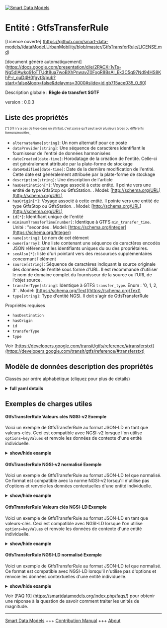 <!-- 10-Header -->    
[![Smart Data Models](https://smartdatamodels.org/wp-content/uploads/2022/01/SmartDataModels_logo.png "Logo")](https://smartdatamodels.org)    
Entité : GtfsTransferRule    
=========================<!-- /10-Header -->    
<!-- 15-License -->    
[Licence ouverte] (https://github.com/smart-data-models//dataModel.UrbanMobility/blob/master/GtfsTransferRule/LICENSE.md)    
[document généré automatiquement] (https://docs.google.com/presentation/d/e/2PACX-1vTs-Ng5dIAwkg91oTTUdt8ua7woBXhPnwavZ0FxgR8BsAI_Ek3C5q97Nd94HS8KhP-r_quD4H0fgyt3/pub?start=false&loop=false&delayms=3000#slide=id.gb715ace035_0_60)    
<!-- /15-License -->    
<!-- 20-Description -->    
Description globale : **Règle de transfert SGTF**    
version : 0.0.3    
<!-- /20-Description -->    
<!-- 30-PropertiesList -->    
## Liste des propriétés    
<sup><sub>[*] S'il n'y a pas de type dans un attribut, c'est parce qu'il peut avoir plusieurs types ou différents formats/modèles</sub></sup>.    
- `alternateName[string]`: Un nom alternatif pour ce poste  - `dataProvider[string]`: Une séquence de caractères identifiant le fournisseur de l'entité de données harmonisées  - `dateCreated[date-time]`: Horodatage de la création de l'entité. Celle-ci est généralement attribuée par la plate-forme de stockage  - `dateModified[date-time]`: Date de la dernière modification de l'entité. Cette date est généralement attribuée par la plate-forme de stockage  - `description[string]`: Une description de l'article  - `hasDestination[*]`: Voyage associé à cette entité. Il pointe vers une entité de type GtfsStop ou GtfsStation.  . Model: [http://schema.org/URL](http://schema.org/URL)- `hasOrigin[*]`: Voyage associé à cette entité. Il pointe vers une entité de type GtfsStop ou GtfsStation.  . Model: [http://schema.org/URL](http://schema.org/URL)- `id[*]`: Identifiant unique de l'entité  - `minimumTransferTime[number]`: Identique à GTFS `min_transfer_time`. Unité : "secondes  . Model: [https://schema.org/Integer](https://schema.org/Integer)- `name[string]`: Le nom de cet élément  - `owner[array]`: Une liste contenant une séquence de caractères encodés JSON référençant les identifiants uniques du ou des propriétaires.  - `seeAlso[*]`: liste d'uri pointant vers des ressources supplémentaires concernant l'élément  - `source[string]`: Séquence de caractères indiquant la source originale des données de l'entité sous forme d'URL. Il est recommandé d'utiliser le nom de domaine complet du fournisseur de la source ou l'URL de l'objet source.  - `transferType[string]`: Identique à GTFS `transfer_type`. Enum : '0, 1, 2, 3'  . Model: [https://schema.org/Text](https://schema.org/Text)- `type[string]`: Type d'entité NGSI. Il doit s'agir de GtfsTransferRule  <!-- /30-PropertiesList -->    
<!-- 35-RequiredProperties -->    
Propriétés requises    
- `hasDestination`  - `hasOrigin`  - `id`  - `transferType`  - `type`  <!-- /35-RequiredProperties -->    
<!-- 40-RequiredProperties -->    
Voir [https://developers.google.com/transit/gtfs/reference/#transferstxt](https://developers.google.com/transit/gtfs/reference/#transferstxt)    
<!-- /40-RequiredProperties -->    
<!-- 50-DataModelHeader -->    
## Modèle de données description des propriétés    
Classés par ordre alphabétique (cliquez pour plus de détails)    
<!-- /50-DataModelHeader -->    
<!-- 60-ModelYaml -->    
<details><summary><strong>full yaml details</strong></summary>      
```yaml    
GtfsTransferRule:      
  description: GTFS Transfer Rule      
  properties:      
    alternateName:      
      description: An alternative name for this item      
      type: string      
      x-ngsi:      
        type: Property      
    dataProvider:      
      description: A sequence of characters identifying the provider of the harmonised data entity      
      type: string      
      x-ngsi:      
        type: Property      
    dateCreated:      
      description: Entity creation timestamp. This will usually be allocated by the storage platform      
      format: date-time      
      type: string      
      x-ngsi:      
        type: Property      
    dateModified:      
      description: Timestamp of the last modification of the entity. This will usually be allocated by the storage platform      
      format: date-time      
      type: string      
      x-ngsi:      
        type: Property      
    description:      
      description: A description of this item      
      type: string      
      x-ngsi:      
        type: Property      
    hasDestination:      
      anyOf:      
        - description: Identifier format of any NGSI entity      
          maxLength: 256      
          minLength: 1      
          pattern: ^[\w\-\.\{\}\$\+\*\[\]`|~^@!,:\\]+$      
          type: string      
          x-ngsi:      
            type: Property      
        - description: Identifier format of any NGSI entity      
          format: uri      
          type: string      
          x-ngsi:      
            type: Property      
      description: Trip associated to this Entity. It shall point to an Entity of type GtfsStop or GtfsStation      
      x-ngsi:      
        model: http://schema.org/URL      
        type: Relationship      
    hasOrigin:      
      anyOf:      
        - description: Identifier format of any NGSI entity      
          maxLength: 256      
          minLength: 1      
          pattern: ^[\w\-\.\{\}\$\+\*\[\]`|~^@!,:\\]+$      
          type: string      
          x-ngsi:      
            type: Property      
        - description: Identifier format of any NGSI entity      
          format: uri      
          type: string      
          x-ngsi:      
            type: Property      
      description: Trip associated to this Entity. It shall point to an Entity of type GtfsStop or GtfsStation      
      x-ngsi:      
        model: http://schema.org/URL      
        type: Relationship      
    id:      
      anyOf:      
        - description: Identifier format of any NGSI entity      
          maxLength: 256      
          minLength: 1      
          pattern: ^[\w\-\.\{\}\$\+\*\[\]`|~^@!,:\\]+$      
          type: string      
          x-ngsi:      
            type: Property      
        - description: Identifier format of any NGSI entity      
          format: uri      
          type: string      
          x-ngsi:      
            type: Property      
      description: Unique identifier of the entity      
      x-ngsi:      
        type: Property      
    minimumTransferTime:      
      description: 'Same as GTFS `min_transfer_time`. Unit:''seconds'''      
      minimum: 1      
      type: number      
      x-ngsi:      
        model: https://schema.org/Integer      
        type: Property      
    name:      
      description: The name of this item      
      type: string      
      x-ngsi:      
        type: Property      
    owner:      
      description: A List containing a JSON encoded sequence of characters referencing the unique Ids of the owner(s)      
      items:      
        anyOf:      
          - description: Identifier format of any NGSI entity      
            maxLength: 256      
            minLength: 1      
            pattern: ^[\w\-\.\{\}\$\+\*\[\]`|~^@!,:\\]+$      
            type: string      
            x-ngsi:      
              type: Property      
          - description: Identifier format of any NGSI entity      
            format: uri      
            type: string      
            x-ngsi:      
              type: Property      
        description: Unique identifier of the entity      
        x-ngsi:      
          type: Property      
      type: array      
      x-ngsi:      
        type: Property      
    seeAlso:      
      description: list of uri pointing to additional resources about the item      
      oneOf:      
        - items:      
            format: uri      
            type: string      
          minItems: 1      
          type: array      
        - format: uri      
          type: string      
      x-ngsi:      
        type: Property      
    source:      
      description: 'A sequence of characters giving the original source of the entity data as a URL. Recommended to be the fully qualified domain name of the source provider, or the URL to the source object'      
      type: string      
      x-ngsi:      
        type: Property      
    transferType:      
      description: 'Same as GTFS `transfer_type`. Enum:''0, 1, 2, 3'''      
      enum:      
        - 0      
        - 1      
        - 2      
        - 3      
      type: string      
      x-ngsi:      
        model: https://schema.org/Text      
        type: Property      
    type:      
      description: NGSI Entity type. It has to be GtfsTransferRule      
      enum:      
        - GtfsTransferRule      
      type: string      
      x-ngsi:      
        type: Property      
  required:      
    - id      
    - type      
    - hasOrigin      
    - hasDestination      
    - transferType      
  type: object      
  x-derived-from: ""      
  x-disclaimer: 'Redistribution and use in source and binary forms, with or without modification, are permitted  provided that the license conditions are met. Copyleft (c) 2022 Contributors to Smart Data Models Program'      
  x-license-url: https://github.com/smart-data-models/dataModel.UrbanMobility/blob/master/GtfsTransferRule/LICENSE.md      
  x-model-schema: https://smart-data-models.github.io/dataModel.UrbanMobility/GtfsTransferRule/schema.json      
  x-model-tags: ""      
  x-version: 0.0.3      
```    
</details>      
<!-- /60-ModelYaml -->    
<!-- 70-MiddleNotes -->    
<!-- /70-MiddleNotes -->    
<!-- 80-Examples -->    
## Exemples de charges utiles    
#### GtfsTransferRule Valeurs clés NGSI-v2 Exemple    
Voici un exemple de GtfsTransferRule au format JSON-LD en tant que valeurs-clés. Ceci est compatible avec NGSI-v2 lorsque l'on utilise `options=keyValues` et renvoie les données de contexte d'une entité individuelle.    
<details><summary><strong>show/hide example</strong></summary>      
```json  
{  
  "id": "urn:ngsi-ld:GtfsTransferRule:Malaga:Linea1_Linea5",  
  "type": "GtfsTransferRule",  
  "name": "L1_L5",  
  "hasOrigin": "urn:ngsi-ld:GtfsStop:Malaga_101",  
  "hasDestination": "urn:ngsi-ld:GtfsStop:Malaga_508",  
  "transferType": "0",  
  "minimumTransferTime": 10  
}  
```  
</details>    
#### GtfsTransferRule NGSI-v2 normalisé Exemple    
Voici un exemple de GtfsTransferRule au format JSON-LD tel que normalisé. Ce format est compatible avec la norme NGSI-v2 lorsqu'il n'utilise pas d'options et renvoie les données contextuelles d'une entité individuelle.    
<details><summary><strong>show/hide example</strong></summary>      
```json  
{  
  "id": "urn:ngsi-ld:GtfsTransferRule:Malaga:Linea1_Linea5",  
  "type": "GtfsTransferRule",  
  "transferType": {  
    "type": "Text",  
    "value": "0"  
  },  
  "minimumTransferTime": {  
    "type": "Number",  
    "value": 10  
  },  
  "hasDestination": {  
    "type": "Text",  
    "value": "urn:ngsi-ld:GtfsStop:Malaga_508"  
  },  
  "hasOrigin": {  
    "type": "Text",  
    "value": "urn:ngsi-ld:GtfsStop:Malaga_101"  
  },  
  "name": {  
    "type": "Text",  
    "value": "L1_L5"  
  }  
}  
```  
</details>    
#### GtfsTransferRule Valeurs clés NGSI-LD Exemple    
Voici un exemple de GtfsTransferRule au format JSON-LD en tant que valeurs-clés. Ceci est compatible avec NGSI-LD lorsque l'on utilise `options=keyValues` et renvoie les données de contexte d'une entité individuelle.    
<details><summary><strong>show/hide example</strong></summary>      
```json  
{  
  "id": "urn:ngsi-ld:GtfsTransferRule:Malaga:Linea1_Linea5",  
  "type": "GtfsTransferRule",  
  "hasDestination": "urn:ngsi-ld:GtfsStop:Malaga_508",  
  "hasOrigin": "urn:ngsi-ld:GtfsStop:Malaga_101",  
  "minimumTransferTime": 10,  
  "name": "L1_L5",  
  "transferType": "0",  
  "@context": [  
    "https://uri.etsi.org/ngsi-ld/v1/ngsi-ld-core-context.jsonld",  
    "https://raw.githubusercontent.com/smart-data-models/dataModel.UrbanMobility/master/context.jsonld"  
  ]  
}  
```  
</details>    
#### GtfsTransferRule NGSI-LD normalisé Exemple    
Voici un exemple de GtfsTransferRule au format JSON-LD tel que normalisé. Ce format est compatible avec NGSI-LD lorsqu'il n'utilise pas d'options et renvoie les données contextuelles d'une entité individuelle.    
<details><summary><strong>show/hide example</strong></summary>      
```json  
{  
    "id": "urn:ngsi-ld:GtfsTransferRule:Malaga:Linea1_Linea5",  
    "type": "GtfsTransferRule",  
    "hasDestination": {  
        "type": "Relationship",  
        "object": "urn:ngsi-ld:GtfsStop:Malaga_508"  
    },  
    "hasOrigin": {  
        "type": "Relationship",  
        "object": "urn:ngsi-ld:GtfsStop:Malaga_101"  
    },  
    "minimumTransferTime": {  
        "type": "Property",  
        "value": 10  
    },  
    "name": {  
        "type": "Property",  
        "value": "L1_L5"  
    },  
    "transferType": {  
        "type": "Property",  
        "value": "0"  
    },  
    "@context": [  
        "https://uri.etsi.org/ngsi-ld/v1/ngsi-ld-core-context.jsonld",  
        "https://raw.githubusercontent.com/smart-data-models/dataModel.UrbanMobility/master/context.jsonld"  
    ]  
}  
```  
</details><!-- /80-Examples -->    
<!-- 90-FooterNotes -->    
<!-- /90-FooterNotes -->    
<!-- 95-Units -->    
Voir [FAQ 10] (https://smartdatamodels.org/index.php/faqs/) pour obtenir une réponse à la question de savoir comment traiter les unités de magnitude.    
<!-- /95-Units -->    
<!-- 97-LastFooter -->    
---    
[Smart Data Models](https://smartdatamodels.org) +++ [Contribution Manual](https://bit.ly/contribution_manual) +++ [About](https://bit.ly/Introduction_SDM)<!-- /97-LastFooter -->    
